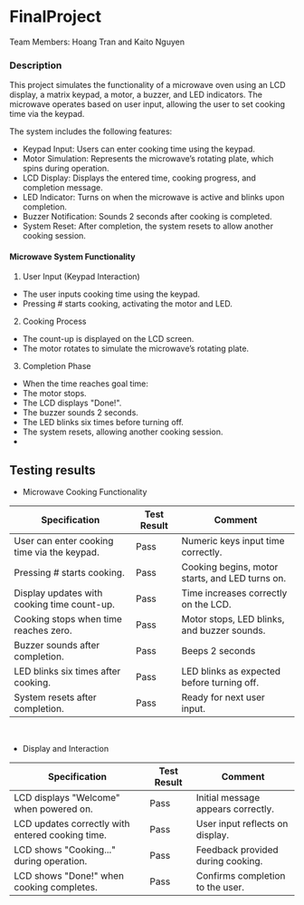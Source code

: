 # FinalProject

Team Members: Hoang Tran and Kaito Nguyen
<br/>

### Description
This project simulates the functionality of a microwave oven using an LCD display, a matrix keypad, a motor, a buzzer, and LED indicators. The microwave operates based on user input, allowing the user to set cooking time via the keypad.

The system includes the following features:

- Keypad Input: Users can enter cooking time using the keypad.
- Motor Simulation: Represents the microwave’s rotating plate, which spins during operation.
- LCD Display: Displays the entered time, cooking progress, and completion message.
- LED Indicator: Turns on when the microwave is active and blinks upon completion.
- Buzzer Notification: Sounds 2 seconds after cooking is completed.
- System Reset: After completion, the system resets to allow another cooking session.

#### Microwave System Functionality
1. User Input (Keypad Interaction)
- The user inputs cooking time using the keypad.
- Pressing # starts cooking, activating the motor and LED.
2. Cooking Process
- The count-up is displayed on the LCD screen.
- The motor rotates to simulate the microwave’s rotating plate.
3. Completion Phase
- When the time reaches goal time:
- The motor stops.
- The LCD displays "Done!".
- The buzzer sounds 2 seconds.
- The LED blinks six times before turning off.
- The system resets, allowing another cooking session.
- 
## Testing results
- Microwave Cooking Functionality

| Specification | Test Result | Comment |
|----------|----------|----------|
| User can enter cooking time via the keypad. | Pass | Numeric keys input time correctly.|
| Pressing # starts cooking. | Pass | Cooking begins, motor starts, and LED turns on.|
| Display updates with cooking time count-up. | Pass | Time increases correctly on the LCD.|
| Cooking stops when time reaches zero. | Pass | Motor stops, LED blinks, and buzzer sounds.|
| Buzzer sounds after completion. | Pass | Beeps 2 seconds|
| LED blinks six times after cooking. | Pass | LED blinks as expected before turning off.|
| System resets after completion. | Pass | Ready for next user input.|


<br/>

- Display and Interaction

| Specification | Test Result | Comment |
|----------|----------|----------|
| LCD displays "Welcome" when powered on. | Pass | Initial message appears correctly.|
| LCD updates correctly with entered cooking time. | Pass | User input reflects on display.|
| LCD shows "Cooking..." during operation. | Pass | Feedback provided during cooking.|
| LCD shows "Done!" when cooking completes. | Pass | Confirms completion to the user.|
